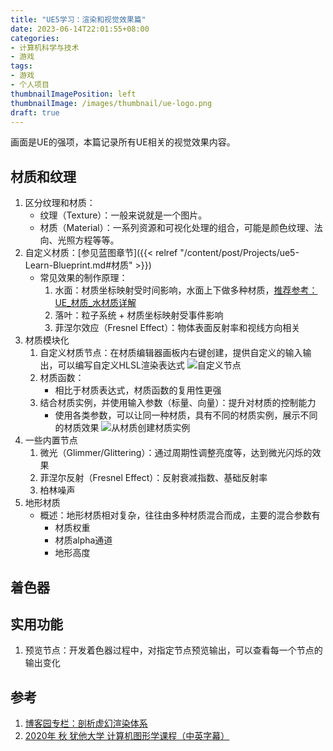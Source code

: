 ```yaml
---
title: "UE5学习：渲染和视觉效果篇"
date: 2023-06-14T22:01:55+08:00
categories:
- 计算机科学与技术
- 游戏
tags:
- 游戏
- 个人项目
thumbnailImagePosition: left
thumbnailImage: /images/thumbnail/ue-logo.png
draft: true
---
```

画面是UE的强项，本篇记录所有UE相关的视觉效果内容。
<!--more-->
## 材质和纹理
1. 区分纹理和材质：
    - 纹理（Texture）：一般来说就是一个图片。
    - 材质（Material）：一系列资源和可视化处理的组合，可能是颜色纹理、法向、光照方程等等。
2. 自定义材质：[参见蓝图章节]({{< relref "/content/post/Projects/ue5-Learn-Blueprint.md#材质" >}})
    - 常见效果的制作原理：
        1. 水面：材质坐标映射受时间影响，水面上下做多种材质，[推荐参考：UE_材质_水材质详解](https://www.bilibili.com/video/BV1od4y137CD)
        2. 落叶：粒子系统 + 材质坐标映射受事件影响
        3. 菲涅尔效应（Fresnel Effect）：物体表面反射率和视线方向相关
3. 材质模块化
    1. 自定义材质节点：在材质编辑器画板内右键创建，提供自定义的输入输出，可以编写自定义HLSL渲染表达式
        ![自定义节点](/images/ue/ShaderCustomNode.jpg)
    2. 材质函数：
        - 相比于材质表达式，材质函数的复用性更强
    3. 结合材质实例，并使用输入参数（标量、向量）：提升对材质的控制能力
        - 使用各类参数，可以让同一种材质，具有不同的材质实例，展示不同的材质效果
            ![从材质创建材质实例](/images/ue/MaterialInstance.jpg)
4. 一些内置节点
    1. 微光（Glimmer/Glittering）：通过周期性调整亮度等，达到微光闪烁的效果
    2. 菲涅尔反射（Fresnel Effect）：反射衰减指数、基础反射率
    3. 柏林噪声
5. 地形材质
    - 概述：地形材质相对复杂，往往由多种材质混合而成，主要的混合参数有
        - 材质权重
        - 材质alpha通道
        - 地形高度
## 着色器

## 实用功能
1. 预览节点：开发着色器过程中，对指定节点预览输出，可以查看每一个节点的输出变化

## 参考
1. [博客园专栏：剖析虚幻渲染体系](https://www.cnblogs.com/timlly/p/13512787.html)
2. [2020年 秋 犹他大学 计算机图形学课程（中英字幕）](https://www.bilibili.com/video/BV11f4y1c78w/)